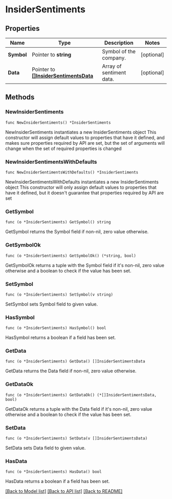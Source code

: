 # InsiderSentiments

## Properties

Name | Type | Description | Notes
------------ | ------------- | ------------- | -------------
**Symbol** | Pointer to **string** | Symbol of the company. | [optional] 
**Data** | Pointer to [**[]InsiderSentimentsData**](InsiderSentimentsData.md) | Array of sentiment data. | [optional] 

## Methods

### NewInsiderSentiments

`func NewInsiderSentiments() *InsiderSentiments`

NewInsiderSentiments instantiates a new InsiderSentiments object
This constructor will assign default values to properties that have it defined,
and makes sure properties required by API are set, but the set of arguments
will change when the set of required properties is changed

### NewInsiderSentimentsWithDefaults

`func NewInsiderSentimentsWithDefaults() *InsiderSentiments`

NewInsiderSentimentsWithDefaults instantiates a new InsiderSentiments object
This constructor will only assign default values to properties that have it defined,
but it doesn't guarantee that properties required by API are set

### GetSymbol

`func (o *InsiderSentiments) GetSymbol() string`

GetSymbol returns the Symbol field if non-nil, zero value otherwise.

### GetSymbolOk

`func (o *InsiderSentiments) GetSymbolOk() (*string, bool)`

GetSymbolOk returns a tuple with the Symbol field if it's non-nil, zero value otherwise
and a boolean to check if the value has been set.

### SetSymbol

`func (o *InsiderSentiments) SetSymbol(v string)`

SetSymbol sets Symbol field to given value.

### HasSymbol

`func (o *InsiderSentiments) HasSymbol() bool`

HasSymbol returns a boolean if a field has been set.

### GetData

`func (o *InsiderSentiments) GetData() []InsiderSentimentsData`

GetData returns the Data field if non-nil, zero value otherwise.

### GetDataOk

`func (o *InsiderSentiments) GetDataOk() (*[]InsiderSentimentsData, bool)`

GetDataOk returns a tuple with the Data field if it's non-nil, zero value otherwise
and a boolean to check if the value has been set.

### SetData

`func (o *InsiderSentiments) SetData(v []InsiderSentimentsData)`

SetData sets Data field to given value.

### HasData

`func (o *InsiderSentiments) HasData() bool`

HasData returns a boolean if a field has been set.


[[Back to Model list]](../README.md#documentation-for-models) [[Back to API list]](../README.md#documentation-for-api-endpoints) [[Back to README]](../README.md)


